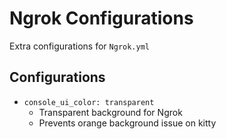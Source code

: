 # Ngrok Configurations

Extra configurations for `Ngrok.yml`

## Configurations

- `console_ui_color: transparent`
  - Transparent background for Ngrok
  - Prevents orange background issue on kitty
